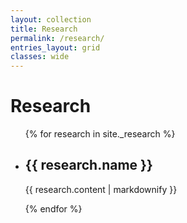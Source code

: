```yaml
---
layout: collection
title: Research
permalink: /research/
entries_layout: grid
classes: wide
---
```


<h1> Research</h1>

<ul>
    {% for research in site._research %}
    <li>
      <h2>{{ research.name }}</h2>
      <p>{{ research.content | markdownify }}</p>
    </li>
  {% endfor %}
</ul>

